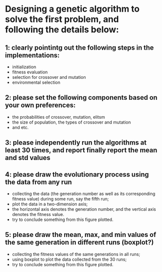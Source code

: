 # Designing a genetic algorithm to solve the first problem, and following the details below:

## 1: clearly pointintg out the following steps in the implementations:
- initialization
- fitness evaluation
- selection for crossover and mutation
- environmental selection


## 2: please set the following components based on your own preferences:

- the probabilities of crossover, mutation, elitsm
- the size of population, the types of crossover and mutation
- and etc.


## 3: please independently run the algorithms at least 30 times, and report finally report the mean and std values

## 4: please draw the evolutionary process using the data from any run
 - collecting the data (the generation number as well as its corresponding fitness value) during some run, say the fifth run;
 - plot the data in a two-dimension axis;
 - the horizontal axis denotes the generation number, and the vertical axis denotes the fitness value.
 - try to conclude something from this figure plotted.
 
## 5: please draw the mean, max, and min values of the same generation in different runs (boxplot?)
 - collecting the fitness values of the same generations in all runs;
 - using boxplot to plot the data collected from the 30 runs;
 - try to conclude something from this figure plotted.
